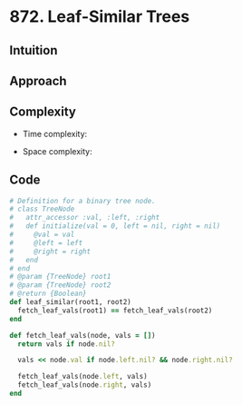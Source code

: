 # 872. Leaf-Similar Trees

## Intuition

## Approach
<!-- Describe your approach to solving the problem. -->

## Complexity

- Time complexity:
<!-- Add your time complexity here, e.g. $$O(n)$$ -->

- Space complexity:
<!-- Add your space complexity here, e.g. $$O(n)$$ -->

## Code

```ruby
# Definition for a binary tree node.
# class TreeNode
#   attr_accessor :val, :left, :right
#   def initialize(val = 0, left = nil, right = nil)
#     @val = val
#     @left = left
#     @right = right
#   end
# end
# @param {TreeNode} root1
# @param {TreeNode} root2
# @return {Boolean}
def leaf_similar(root1, root2)
  fetch_leaf_vals(root1) == fetch_leaf_vals(root2)
end

def fetch_leaf_vals(node, vals = [])
  return vals if node.nil?

  vals << node.val if node.left.nil? && node.right.nil?

  fetch_leaf_vals(node.left, vals)
  fetch_leaf_vals(node.right, vals)
end
```
